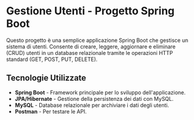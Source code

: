 # Gestione Utenti - Progetto Spring Boot

Questo progetto è una semplice applicazione Spring Boot che gestisce un sistema di utenti. Consente di creare, leggere, aggiornare e eliminare (CRUD) utenti in un database relazionale tramite le operazioni HTTP standard (GET, POST, PUT, DELETE).

## Tecnologie Utilizzate

- **Spring Boot** - Framework principale per lo sviluppo dell'applicazione.
- **JPA/Hibernate** - Gestione della persistenza dei dati con MySQL.
- **MySQL** - Database relazionale per archiviare i dati degli utenti.
- **Postman** - Per testare le API.
